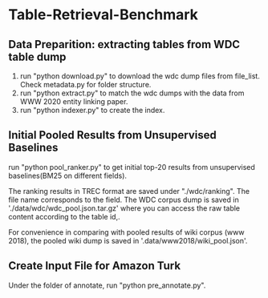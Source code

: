 # Table-Retrieval-Benchmark

## Data Preparition: extracting tables from WDC table dump

1. run "python download.py" to download the wdc dump files from file_list. Check metadata.py for folder structure.
2. run "python extract.py" to match the wdc dumps with the data from WWW 2020 entity linking paper.
3. run "python indexer.py" to create the index.


## Initial Pooled Results from Unsupervised Baselines

run "python pool_ranker.py" to get initial top-20 results from unsupervised baselines(BM25 on different fields).

The ranking results in TREC format are saved under "./wdc/ranking". The file name corresponds to the field.
The WDC corpus dump is saved in './data/wdc/wdc_pool.json.tar.gz' where you can access the raw table content according to the table id,.

For convenience in comparing with pooled results of wiki corpus (www 2018), the pooled wiki dump is saved in '.data/www2018/wiki_pool.json'.
 
 
 ## Create  Input File for Amazon Turk
 
 Under the folder of annotate, run "python pre_annotate.py".